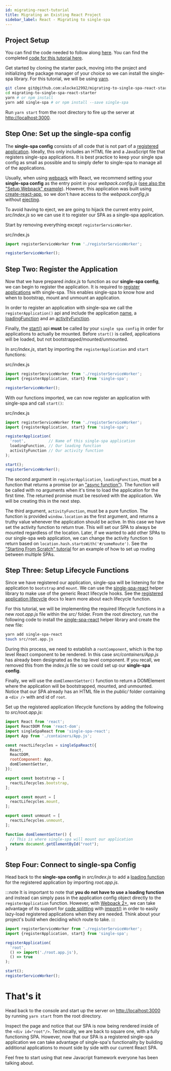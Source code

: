 ```yaml
---
id: migrating-react-tutorial
title: Migrating an Existing React Project
sidebar_label: React - Migrating to single-spa
---
```


## Project Setup

You can find the code needed to follow along [here](https://github.com/alocke12992/migrating-to-single-spa-react-starter). You can find the completed [code for this tutorial here](https://github.com/alocke12992/migrating-to-single-spa-react).

Get started by cloning the starter pack, moving into the project and initializing the package manager of your choice so we can install the single-spa library. For this tutorial, we will be using [yarn](https://yarnpkg.com/en/).

```bash
git clone git@github.com:alocke12992/migrating-to-single-spa-react-starter.git
cd migrating-to-single-spa-react-starter
yarn # or npm install
yarn add single-spa # or npm install --save single-spa
```

Run `yarn start` from the root directory to fire up the server at [http://localhost:3000](http://localhost:3000).

## Step One: Set up the single-spa config

The __single-spa config__ consists of all code that is not part of a [registered application](configuration#registeringapplications). Ideally, this only includes an HTML file and a JavaScript file that registers single-spa applications. It is best practice to keep your single spa config as small as possible and to simply defer to single-spa to manage all of the applications.

Usually, when using [webpack](https://webpack.js.org/) with React, we recommend setting your __single-spa config__ as the entry point in your *webpack.config.js* ([see also the "Setup Webpack" example](starting-from-scratch.md#1b-setup-webpack)). However, this application was built using [create-react-app](https://github.com/facebook/create-react-app), so we don't have access to the *webpack.config.js* without [ejecting](https://github.com/facebook/create-react-app/blob/master/packages/react-scripts/template/README.md#npm-run-eject).

To avoid having to eject, we are going to hijack the current entry point, *src/index.js* so we can use it to register our SPA as a single-spa application.

Start by removing everything except `registerServiceWorker`. 

<p className="filename">src/index.js</p>

```js
import registerServiceWorker from './registerServiceWorker';

registerServiceWorker();
```

## Step Two: Register the Application

Now that we have prepared *index.js* to function as our __single-spa config__, we can begin to register the application. It is required to [register applications](https://single-spa.js.org/docs/configuration.html#registering-applications) with single-spa. This enables single-spa to know how and when to bootstrap, mount and unmount an application.

In order to register an application with single-spa we call the `registerApplication()` api and include the application [name](configuration#application-name), a [loadingFunction](configuration#loading-function-or-application) and an [activityFunction](configuration#activity-function).

Finally, the [start()](api.md#start) api **must** be called by your `single spa config` in order for applications to actually be mounted. Before `start()` is called, applications will be loaded, but not bootstrapped/mounted/unmounted.

In *src/index.js*, start by importing the `registerApplication` and `start` functions:

<p className="filename">src/index.js</p>

```js {2}
import registerServiceWorker from './registerServiceWorker';
import {registerApplication, start} from 'single-spa';

registerServiceWorker();
```

With our functions imported, we can now register an application with single-spa and call `start()`:

<p className="filename">src/index.js</p>

```js {4-8,10}
import registerServiceWorker from './registerServiceWorker';
import {registerApplication, start} from 'single-spa';

registerApplication(
  'root',          // Name of this single-spa application
  loadingFunction, // Our loading function
  activityFunction // Our activity function
);

start();
registerServiceWorker();
```

The second argument in `registerApplication`, `loadingFunction`, must be a function that returns a promise (or an ["async function"](https://ponyfoo.com/articles/understanding-javascript-async-await)). The function will be called with no arguments when it's time to load the application for the first time. The returned promise must be resolved with the application. We will be creating this in the next step.

The third argument, `activityFunction`, must be a pure function. The function is provided `window.location` as the first argument, and returns a truthy value whenever the application should be active. In this case we have set the activity function to return true. This will set our SPA to always be mounted regardless of the location. Later, if we wanted to add other SPAs to our single-spa web application, we can change the activity function to return based on `location.hash.startsWith('#/someRoute')`. See the ["Starting From Scratch" tutorial](starting-from-scratch.md#b-register-the-application) for an example of how to set up routing between multiple SPAs.

## Step Three: Setup Lifecycle Functions

Since we have registered our application, single-spa will be listening for the application to `bootstrap` and `mount`. We can use the [single-spa-react](ecosystem-react.md) helper library to make use of the generic React lifecycle hooks. See the [registered application lifecycle](building-applications.md#registered-application-lifecycle) docs to learn more about each lifecycle function.

For this tutorial, we will be implementing the required lifecycle functions in a new *root.app.js* file within the *src/* folder. From the root directory, run the following code to install the [single-spa-react](https://github.com/single-spa/single-spa-react) helper library and create the new file:

```bash
yarn add single-spa-react
touch src/root.app.js
```

During this process, we need to establish a `rootComponent`, which is the top level React component to be rendered. In this case *src/containers/App.js* has already been designated as the top level component. If you recall, we removed this from the *index.js* file so we could set up our __single-spa config__.

Finally, we will use the `domElementGetter()` function to return a DOMElement where the application will be bootstrapped, mounted, and unmounted. Notice that our SPA already has an HTML file in the *public/* folder containing a `<div />` with and id of `root`.

Set up the registered application lifecycle functions by adding the following to *src/root.app.js*:

```js
import React from 'react';
import ReactDOM from 'react-dom';
import singleSpaReact from 'single-spa-react';
import App from './containers/App.js';

const reactLifecycles = singleSpaReact({
  React,
  ReactDOM,
  rootComponent: App,
  domElementGetter,
});

export const bootstrap = [
  reactLifecycles.bootstrap,
];

export const mount = [
  reactLifecycles.mount,
];

export const unmount = [
  reactLifecycles.unmount,
];

function domElementGetter() {
  // This is where single-spa will mount our application  
  return document.getElementById("root");
}
```

## Step Four: Connect to single-spa Config

Head back to the __single-spa config__ in *src/index.js* to add a [loading function](configuration#loading-function) for the registered application by importing *root.app.js*.

:::note
It is important to note that **you do not have to use a loading function** and instead can simply pass in the application config object directly to the `registerApplication` function. However, with [Webpack 2+](https://webpack.js.org/), we can take advantage of its support for [code splitting](https://webpack.js.org/guides/code-splitting/) with [import()](https://webpack.js.org/api/module-methods/#import) in order to easily lazy-load registered applications when they are needed. Think about your project's build when deciding which route to take.
:::

```js {8}
import registerServiceWorker from './registerServiceWorker';
import {registerApplication, start} from 'single-spa';

registerApplication(
  'root',
  () => import('./root.app.js'),
  () => true
);

start();
registerServiceWorker();
```

# That's it

Head back to the console and start up the server on [http://localhost:3000](http://localhost:3000) by running `yarn start` from the root directory.

Inspect the page and notice that our SPA is now being rendered inside of the `<div id="root"/>`. Technically, we are back to square one, with a fully functioning SPA. However, now that our SPA is a registered single-spa application we can take advantage of single-spa's functionality by building additional applications to mount side by side with our current React SPA.

Feel free to start using that new Javacript framework everyone has been talking about.